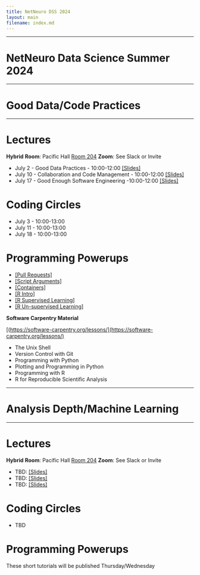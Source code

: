 ```yaml
---
title: NetNeuro DSS 2024
layout: main
filename: index.md
---
```

***
# NetNeuro Data Science Summer 2024
***
# Good Data/Code Practices
***

# Lectures

**Hybrid**
**Room**: Pacific Hall [Room 204](https://map.uoregon.edu/e874ae0dd)
**Zoom**: See Slack or Invite

* July 2  - Good Data Practices - 10:00-12:00 [\[Slides\]](https://github.com/UO-Data-Science/NetNeuro2024/raw/main/docs/slides/Good_Data_Practices.pptx)
* July 10 - Collaboration and Code Management - 10:00-12:00 [\[Slides\]](https://github.com/UO-Data-Science/NetNeuro2024/raw/main/docs/slides/CollaborationToolsCodeManagement.pptx)
* July 17 - Good Enough Software Engineering -10:00-12:00 [\[Slides\]](https://github.com/UO-Data-Science/NetNeuro2024/raw/main/docs/slides/Good_Enough_Software.pptx)

# Coding Circles

* July 3 -  10:00-13:00 
* July 11 - 10:00-13:00
* July  18  - 10:00-13:00
 
# Programming Powerups 

* [\[Pull Requests\]](https://github.com/UO-Data-Science/netneuro-resources)
* [\[Script Arguments\]](https://github.com/UO-Data-Science/netneuro-arguments)
* [\[Containers\]](https://github.com/UO-Data-Science/netneuro-docker/tree/main)
* [\[R Intro\]](https://github.com/UO-Data-Science/netneuro-R)
* [\[R Supervised Learning\]](https://github.com/UO-Data-Science/netneuro-R/blob/main/Classification/Classification.md) 
* [\[R Un-supervised Learning\]](https://github.com/UO-Data-Science/netneuro-R/blob/main/Unsupervised/Unsupervised.md)

**Software Carpentry Material**

[(https://software-carpentry.org/lessons/](https://software-carpentry.org/lessons/)

* The Unix Shell
* Version Control with Git
* Programming with Python
* Plotting and Programming in Python
* Programming with R
* R for Reproducible Scientific Analysis

***
# Analysis Depth/Machine Learning
***
# Lectures

**Hybrid**
**Room**: Pacific Hall [Room 204](https://map.uoregon.edu/e874ae0dd)
**Zoom**: See Slack or Invite

* TBD: [\[Slides\]](https://github.com/UO-Data-Science/NetNeuro2024/raw/main/docs/slides/What%20is%20ML.pptx)
* TBD: [\[Slides\]](https://github.com/UO-Data-Science/NetNeuro2024/raw/main/docs/slides/ml_data_practices.pptx)
* TBD: [\[Slides\]](https://github.com/UO-Data-Science/NetNeuro2024/raw/main/docs/slides/Unsupervised%20Learning.pptx)

# Coding Circles

* TBD

# Programming Powerups

These short tutorials will be published Thursday/Wednesday


